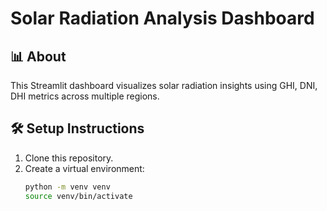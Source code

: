 # Solar Radiation Analysis Dashboard

## 📊 About
This Streamlit dashboard visualizes solar radiation insights using GHI, DNI, DHI metrics across multiple regions.

## 🛠️ Setup Instructions
1. Clone this repository.
2. Create a virtual environment:
   ```bash
   python -m venv venv
   source venv/bin/activate
